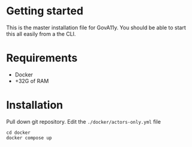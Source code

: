 # Getting started
This is the master installation file for GovA11y. You should be able to start this all easily from a the CLI. 

# Requirements
* Docker
* +32G of RAM

# Installation
Pull down git repository. Edit the `./docker/actors-only.yml` file

```
cd docker
docker compose up
```
